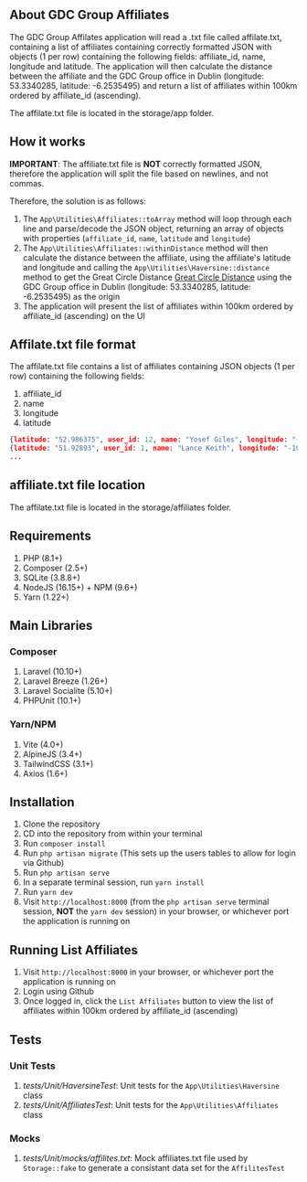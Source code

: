 ## About GDC Group Affiliates

The GDC Group Affilates application will read a .txt file called affilate.txt, containing a list of affiliates containing correctly formatted JSON with objects (1 per row) containing the following fields: affiliate_id, name, longitude and latitude. The application will then calculate the distance between the affiliate and the GDC Group office in Dublin (longitude: 53.3340285, latitude: -6.2535495) and return a list of affiliates within 100km ordered by affiliate_id (ascending).

The affilate.txt file is located in the storage/app folder.

## How it works

__IMPORTANT__: The affiliate.txt file is __NOT__ correctly formatted JSON, therefore the application will split the file based on newlines, and not commas.

Therefore, the solution is as follows:


1. The `App\Utilities\Affiliates::toArray` method will loop through each line and parse/decode the JSON object, returning an array of objects with properties (`affiliate_id`, `name`, `latitude` and `longitude`)
3. The `App\Utilities\Affiliates::withinDistance` method will then calculate the distance between the affiliate, using the affiliate's latitude and longitude and calling the `App\Utilities\Haversine::distance` method to get the Great Circle Distance [Great Circle Distance](https://wikipedia.com/wiki/Great-circle_distance) using the GDC Group office in Dublin (longitude: 53.3340285, latitude: -6.2535495) as the origin
4. The application will present the list of affiliates within 100km ordered by affiliate_id (ascending) on the UI

## Affilate.txt file format

The affilate.txt file contains a list of affiliates containing JSON objects (1 per row) containing the following fields:

1. affiliate_id
1. name
1. longitude 
1. latitude

```json
{latitude: "52.986375", user_id: 12, name: "Yosef Giles", longitude: "-6.043701"}
{latitude: "51.92893", user_id: 1, name: "Lance Keith", longitude: "-10.27699"}
...
```

## affiliate.txt file location

The affilate.txt file is located in the storage/affiliates folder.

## Requirements

1. PHP (8.1+)
1. Composer (2.5+)
1. SQLite (3.8.8+)
1. NodeJS (16.15+) + NPM (9.6+)
1. Yarn (1.22+)

## Main Libraries

### Composer

1. Laravel (10.10+)
1. Laravel Breeze (1.26+)
1. Laravel Socialite (5.10+)
1. PHPUnit (10.1+)

### Yarn/NPM

1. Vite (4.0+)
1. AlpineJS (3.4+)
1. TailwindCSS (3.1+)
2. Axios (1.6+)

## Installation

1. Clone the repository
1. CD into the repository from within your terminal
1. Run `composer install`
1. Run `php artisan migrate` (This sets up the users tables to allow for login via Github)
1. Run `php artisan serve`
1. In a separate terminal session, run `yarn install`
1. Run `yarn dev`
1. Visit `http://localhost:8000` (from the `php artisan serve` terminal session, __NOT__ the `yarn dev` session) in your browser, or whichever port the application is running on

## Running List Affiliates

1. Visit `http://localhost:8000` in your browser, or whichever port the application is running on
1. Login using Github
1. Once logged in, click the `List Affiliates` button to view the list of affiliates within 100km ordered by affiliate_id (ascending)

## Tests

### Unit Tests

1. _tests/Unit/HaversineTest_: Unit tests for the `App\Utilities\Haversine` class
2. _tests/Unit/AffiliatesTest_: Unit tests for the `App\Utilities\Affiliates` class

### Mocks

1. _tests/Unit/mocks/affilites.txt_: Mock affiliates.txt file used by `Storage::fake` to generate a consistant data set for the `AffilitesTest` 
